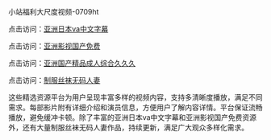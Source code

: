 小站福利大尺度视频-0709ht

点击访问：<a href="https://heiliaozj3tjd.pages.dev">亚洲日本va中文字幕</a>

点击访问：<a href="https://heiliaoe8ajia.pages.dev">亚洲影视国产免费</a>

点击访问：<a href="https://heiliaoxqkkct.pages.dev">亚洲国产精品成人综合久久久</a>

点击访问：<a href="https://heiliaoxwd5i8.pages.dev">制服丝袜无码人妻</a>

这些精选资源平台为用户呈现丰富多样的视频内容，支持多清晰度播放，满足不同需求。每部影片附有详细介绍和演员信息，方便用户了解内容详情。平台保证流畅播放，避免缓冲卡顿。除了丰富的亚洲日本va中文字幕和亚洲影视国产免费资源外，还有大量制服丝袜无码人妻作品，持续更新，满足广大观众多样化需求。

<span style="display:none;">[Canonical link](）</span>
